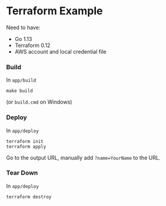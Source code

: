 # Terraform Example
Need to have:
 - Go 1.13
 - Terraform 0.12
 - AWS account and local credential file
### Build
In `app/build`
```shell script
make build
```
(or `build.cmd` on Windows)
### Deploy
In `app/deploy`
```shell script
terraform init
terraform apply
```
Go to the output URL, manually add `?name=YourName` to the URL.
### Tear Down
In `app/deploy`
```shell script
terraform destroy
```
